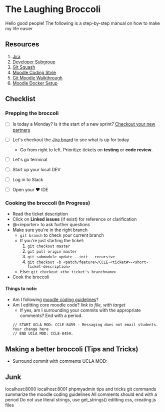 # The Laughing Broccoli

Hello good people!
The following is a step-by-step manual on how to make my life easier

## Resources
1. [Jira](https://ucla-ccle.atlassian.net/secure/RapidBoard.jspa?rapidView=1&projectKey=CCLE)
2. [Developer Subgroup](https://ccle.ucla.edu/course/view/CCLE_Subgroups?section=2)
3. [Git Squash](http://gitready.com/advanced/2009/02/10/squashing-commits-with-rebase.html)
4. [Moodle Coding Style](https://docs.moodle.org/dev/Coding_style)
5. [Git Moodle Walkthrough](https://kb.ucla.edu/articles/ucla-git-walkthrough-for-moodle)
6. [Moodle Docker Setup](https://github.com/ccle/moodle-docker)

## Checklist

### Prepping the broccoli
- [ ] Is today a Monday? Is it the start of a new sprint? [Checkout your new partners](https://ccle.ucla.edu/mod/page/view.php?id=815435)
- [ ] Let's checkout the [Jira board](https://ucla-ccle.atlassian.net/secure/RapidBoard.jspa?rapidView=1&projectKey=CCLE) to see what is up for today
  - Go from right to left. Prioritize tickets on **testing** or **code review**.
- [ ] Let's go terminal
- [ ] Start up your local DEV
- [ ] Log in to Slack
- [ ] Open your :heart: IDE


### Cooking the broccoli (In Progress)
- Read the ticket description
- Click on **Linked issues** (if exist) for reference or clarification
- @\<reporter\> to ask further questions
- Make sure you're in the right branch
  - `git branch` to check your current branch
  - If you're just starting the ticket: 
    1. `git checkout master`
    2. `git pull origin master`
    3. `git submodule update --init --recursive`
    4. `git checkout -b <patch/feature>/CCLE-<ticket#>-<short-ticket-description>`
  - Else: `git checkout <the ticket's branchname>`
- Cook the broccoli
#### Things to note: 
* Am I following [moodle coding guidelines](https://docs.moodle.org/dev/Coding_style)?
* Am I editting core moodle code? *link to file, with target*
  * If yes, am I surrounding your commits with the appropriate comments? End with a period.
  ```
  // START UCLA MOD: CCLE-8459 - Messaging does not email students.
  Your change here
  // END UCLA MOD: CCLE-8459.
  ```


## Making a better broccoli (Tips and Tricks)
* Surround commit with comments UCLA MOD:

## Junk
localhost:8000
localhost:8001 phpmyadmin
tips and tricks
git commands
summarize the moodle coding guidelines
All comments should end with a period
Do not use literal strings, use get_strings()
editting css, creating js files
